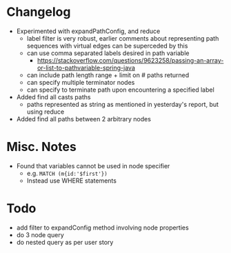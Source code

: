 # Changelog
- Experimented with expandPathConfig, and reduce
    - label filter is very robust, earlier comments about representing path sequences with virtual edges can be superceded by this
    - can use comma separated labels desired in path variable
        - https://stackoverflow.com/questions/9623258/passing-an-array-or-list-to-pathvariable-spring-java
    - can include path length range + limit on # paths returned
    - can specify multiple terminator nodes
    - can specify to terminate path upon encountering a specified label
- Added find all casts paths 
    - paths represented as string as mentioned in yesterday's report, but using reduce
- Added find all paths between 2 arbitrary nodes

# Misc. Notes
- Found that variables cannot be used in node specifier
    - e.g. `MATCH (m{id:'$first'})`
    - Instead use WHERE statements

# Todo
- add filter to expandConfig method involving node properties
- do 3 node query
- do nested query as per user story